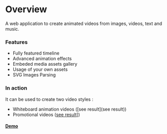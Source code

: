 # Overview

A web application to create animated videos from images, videos, text and music.

### Features

* Fully featured timeline
* Advanced animation effects
* Embeded media assets gallery 
* Usage of your own assets
* SVG Images Parsing

### In action

It can be used to create two video styles :

* Whiteboard animation videos ([see result](see result))
* Promotional videos ([see result]()])

#### [Demo](https://andreschmx.github.io/Animation-app/index.html)